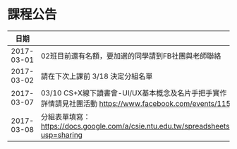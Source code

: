 # 課程公告

日期 | 內容
:----: | -----
  2017-03-01 | 02班目前還有名額，要加選的同學請到FB社團與老師聯絡
  2017-03-02 | 請在下次上課前 3/18 決定分組名單
  2017-03-07 | 03/10 CS+X線下讀書會-UI/UX基本概念及名片手把手實作 <br> 詳情請見社團活動 https://www.facebook.com/events/1153563721421049/
  2017-03-08 | 分組表單填寫：<br>https://docs.google.com/a/csie.ntu.edu.tw/spreadsheets/d/1Lq0YIGY8_XoX9FQC6LCT2KrDBSfRMN7Ws417T8fp0rU/edit?usp=sharing